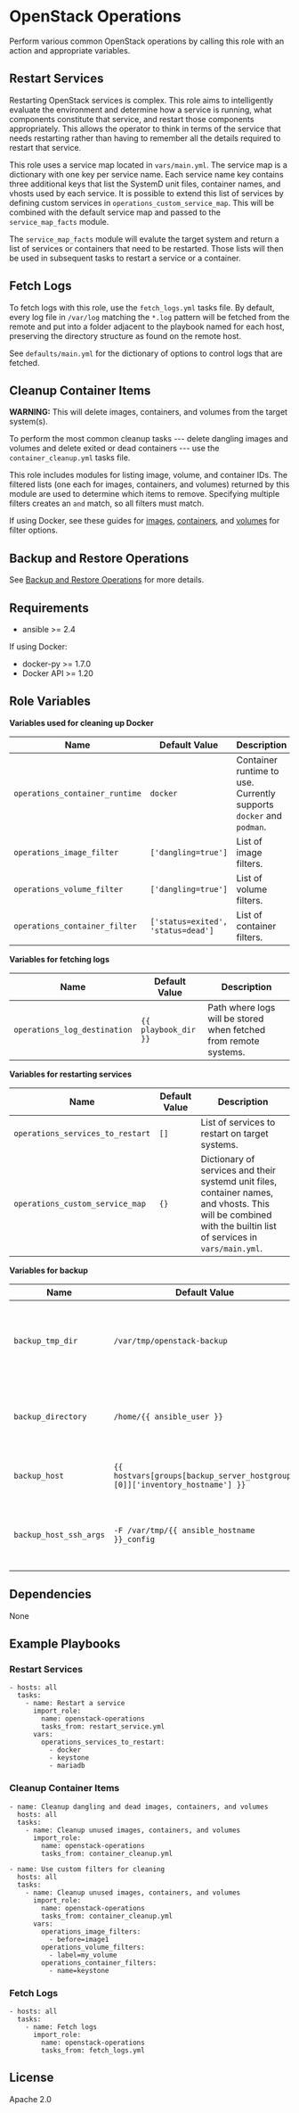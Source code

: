 # OpenStack Operations #


Perform various common OpenStack operations by calling this role with an action and appropriate variables.

## Restart Services ##

Restarting OpenStack services is complex. This role aims to intelligently evaluate the environment and determine how a service is running, what components constitute that service, and restart those components appropriately. This allows the operator to think in terms of the service that needs restarting rather than having to remember all the details required to restart that service.

This role uses a service map located in `vars/main.yml`. The service map is a dictionary with one key per service name. Each service name key contains three additional keys that list the SystemD unit files, container names, and vhosts used by each service. It is possible to extend this list of services by defining custom services in `operations_custom_service_map`. This will be combined with the default service map and passed to the `service_map_facts` module.

The `service_map_facts` module will evalute the target system and return a list of services or containers that need to be restarted. Those lists will then be used in subsequent tasks to restart a service or a container.

## Fetch Logs ##

To fetch logs with this role, use the `fetch_logs.yml` tasks file. By default, every log file in `/var/log` matching the `*.log` pattern will be fetched from the remote and put into a folder adjacent to the playbook named for each host, preserving the directory structure as found on the remote host.

See `defaults/main.yml` for the dictionary of options to control logs that are fetched.

## Cleanup Container Items ##

**WARNING:** This will delete images, containers, and volumes from the target system(s).

To perform the most common cleanup tasks --- delete dangling images and volumes and delete exited or dead containers --- use the `container_cleanup.yml` tasks file.

This role includes modules for listing image, volume, and container IDs. The filtered lists (one each for images, containers, and volumes) returned by this module are used to determine which items to remove. Specifying multiple filters creates an `and` match, so all filters must match.

If using Docker, see these guides for [images](https://docs.docker.com/engine/reference/commandline/images/#filtering), [containers](https://docs.docker.com/engine/reference/commandline/ps/#filtering), and [volumes](https://docs.docker.com/engine/reference/commandline/volume_ls/#filtering) for filter options.

## Backup and Restore Operations ##

See [Backup and Restore Operations](README-backup-ops.md) for more details.

## Requirements ##

  - ansible >= 2.4

If using Docker:

  - docker-py >= 1.7.0
  - Docker API >= 1.20

## Role Variables ##


**Variables used for cleaning up Docker**

| Name              | Default Value       | Description          |
|-------------------|---------------------|----------------------|
| `operations_container_runtime` | `docker` | Container runtime to use. Currently supports `docker` and `podman`. |
| `operations_image_filter` | `['dangling=true']` | List of image filters. |
| `operations_volume_filter` | `['dangling=true']` | List of volume filters. |
| `operations_container_filter` | `['status=exited', 'status=dead']` | List of container filters. |

**Variables for fetching logs**

| Name              | Default Value       | Description          |
|-------------------|---------------------|----------------------|
| `operations_log_destination` | `{{ playbook_dir }}` | Path where logs will be stored when fetched from remote systems. |


**Variables for restarting services**

| Name              | Default Value       | Description          |
|-------------------|---------------------|----------------------|
| `operations_services_to_restart` | `[]` | List of services to restart on target systems. |
| `operations_custom_service_map` | `{}` | Dictionary of services and their systemd unit files, container names, and vhosts. This will be combined with the builtin list of services in `vars/main.yml`. |


**Variables for backup**

| Name              | Default Value       | Description          |
|-------------------|---------------------|----------------------|
| `backup_tmp_dir` | `/var/tmp/openstack-backup` | Temporary directory created on host to store backed up data. |
| `backup_directory` | `/home/{{ ansible_user }}` | Directory on backup host where backup archive will be saved. |
| `backup_host` | `{{ hostvars[groups[backup_server_hostgroup][0]]['inventory_hostname'] }}` | Backup host where data will be archived.|
| `backup_host_ssh_args` | `-F /var/tmp/{{ ansible_hostname }}_config` | ssh arguments used for connectiong to backup host. |

## Dependencies ##

None

## Example Playbooks ##


### Restart Services ###

    - hosts: all
      tasks:
        - name: Restart a service
          import_role:
            name: openstack-operations
            tasks_from: restart_service.yml
          vars:
            operations_services_to_restart:
              - docker
              - keystone
              - mariadb


### Cleanup Container Items ###

    - name: Cleanup dangling and dead images, containers, and volumes
      hosts: all
      tasks:
        - name: Cleanup unused images, containers, and volumes
          import_role:
            name: openstack-operations
            tasks_from: container_cleanup.yml

    - name: Use custom filters for cleaning
      hosts: all
      tasks:
        - name: Cleanup unused images, containers, and volumes
          import_role:
            name: openstack-operations
            tasks_from: container_cleanup.yml
          vars:
            operations_image_filters:
              - before=image1
            operations_volume_filters:
              - label=my_volume
            operations_container_filters:
              - name=keystone



### Fetch Logs ###

    - hosts: all
      tasks:
        - name: Fetch logs
          import_role:
            name: openstack-operations
            tasks_from: fetch_logs.yml

License
-------

Apache 2.0
